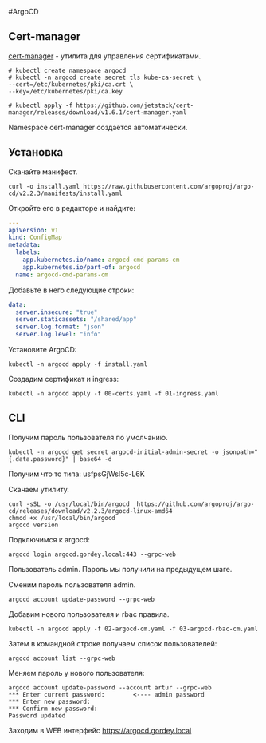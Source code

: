 #ArgoCD

## Cert-manager

[cert-manager](https://cert-manager.io/docs/installation/kubernetes/) - утилита
для управления сертификатами.

    # kubectl create namespace argocd
    # kubectl -n argocd create secret tls kube-ca-secret \
    --cert=/etc/kubernetes/pki/ca.crt \
    --key=/etc/kubernetes/pki/ca.key

    # kubectl apply -f https://github.com/jetstack/cert-manager/releases/download/v1.6.1/cert-manager.yaml

Namespace cert-manager создаётся автоматически.

## Установка

Скачайте манифест.

    curl -o install.yaml https://raw.githubusercontent.com/argoproj/argo-cd/v2.2.3/manifests/install.yaml

Откройте его в редакторе и найдите:

```yaml
---
apiVersion: v1
kind: ConfigMap
metadata:
  labels:
    app.kubernetes.io/name: argocd-cmd-params-cm
    app.kubernetes.io/part-of: argocd
  name: argocd-cmd-params-cm
```

Добавьте в него следующие строки:

```yaml
data:
  server.insecure: "true"
  server.staticassets: "/shared/app"
  server.log.format: "json"
  server.log.level: "info"
```

Установите ArgoCD:

    kubectl -n argocd apply -f install.yaml

Создадим сертификат и ingress:

    kubectl -n argocd apply -f 00-certs.yaml -f 01-ingress.yaml

## CLI

Получим пароль пользователя по умолчанию.

    kubectl -n argocd get secret argocd-initial-admin-secret -o jsonpath="{.data.password}" | base64 -d

Получим что то типа: usfpsGjWsI5c-L6K

Скачаем утилиту.

    curl -sSL -o /usr/local/bin/argocd  https://github.com/argoproj/argo-cd/releases/download/v2.2.3/argocd-linux-amd64
    chmod +x /usr/local/bin/argocd
    argocd version

Подключимся к argocd:

    argocd login argocd.gordey.local:443 --grpc-web

Пользователь admin. Пароль мы получили на предыдущем шаге.

Сменим пароль пользователя admin.

    argocd account update-password --grpc-web

Добавим нового пользователя и rbac правила.

    kubectl -n argocd apply -f 02-argocd-cm.yaml -f 03-argocd-rbac-cm.yaml

Затем в командной строке получаем список пользователей:

    argocd account list --grpc-web

Меняем пароль у нового пользователя:

    argocd account update-password --account artur --grpc-web
    *** Enter current password:        <---- admin password
    *** Enter new password:
    *** Confirm new password:
    Password updated

Заходим в WEB интерфейс https://argocd.gordey.local
